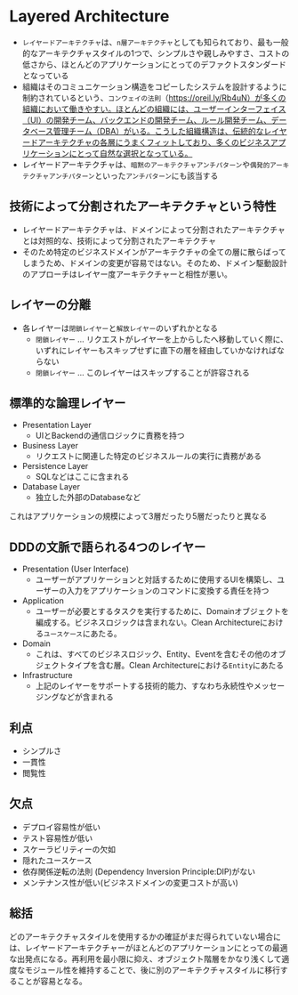 # Layered Architecture

- `レイヤードアーキテクチャ`は、`n層アーキテクチャ`としても知られており、最も一般的なアーキテクチャスタイルの1つで、シンプルさや親しみやすさ、コストの低さから、ほとんどのアプリケーションにとってのデファクトスタンダードとなっている
- 組織はそのコミュニケーション構造をコピーしたシステムを設計するように制約されているという、`コンウェイの法則`（https://oreil.ly/Rb4uN）が多くの組織において働きやすい。ほとんどの組織には、ユーザーインターフェイス（UI）の開発チーム、バックエンドの開発チーム、ルール開発チーム、データベース管理チーム（DBA）がいる。こうした組織構造は、伝統的なレイヤードアーキテクチャの各層にうまくフィットしており、多くのビジネスアプリケーションにとって自然な選択となっている。
- レイヤードアーキテクチャは、`暗黙のアーキテクチャアンチパターン`や`偶発的アーキテクチャアンチパターン`といった`アンチパターン`にも該当する


## 技術によって分割されたアーキテクチャという特性
- レイヤードアーキテクチャは、ドメインによって分割されたアーキテクチャとは対照的な、技術によって分割されたアーキテクチャ
- そのため特定のビジネスドメインがアーキテクチャの全ての層に散らばってしまうため、ドメインの変更が容易ではない。そのため、ドメイン駆動設計のアプローチはレイヤー度アーキテクチャーと相性が悪い。

## レイヤーの分離
- 各レイヤーは`閉鎖レイヤー`と`解放レイヤー`のいずれかとなる
  - `閉鎖レイヤー` ... リクエストがレイヤーを上からしたへ移動していく際に、いずれにレイヤーもスキップせずに直下の層を経由していかなければならない
  - `閉鎖レイヤー` ... このレイヤーはスキップすることが許容される

## 標準的な論理レイヤー
- Presentation Layer
  - UIとBackendの通信ロジックに責務を持つ
- Business Layer
  - リクエストに関連した特定のビジネスルールの実行に責務がある
- Persistence Layer
  - SQLなどはここに含まれる
- Database Layer
  - 独立した外部のDatabaseなど

これはアプリケーションの規模によって3層だったり5層だったりと異なる

## DDDの文脈で語られる4つのレイヤー
- Presentation (User Interface)
  - ユーザーがアプリケーションと対話するために使用するUIを構築し、ユーザーの入力をアプリケーションのコマンドに変換する責任を持つ
- Application
  - ユーザーが必要とするタスクを実行するために、Domainオブジェクトを編成する。ビジネスロジックは含まれない。Clean Architectureにおける`ユースケース`にあたる。
- Domain
  - これは、すべてのビジネスロジック、Entity、Eventを含むその他のオブジェクトタイプを含む層。Clean Architectureにおける`Entity`にあたる
- Infrastructure
  - 上記のレイヤーをサポートする技術的能力、すなわち永続性やメッセージングなどが含まれる

## 利点
- シンプルさ
- 一貫性
- 閲覧性

## 欠点
- デプロイ容易性が低い
- テスト容易性が低い
- スケーラビリティーの欠如
- 隠れたユースケース
- 依存関係逆転の法則 (Dependency Inversion Principle:DIP)がない
- メンテナンス性が低い(ビジネスドメインの変更コストが高い)

## 総括
どのアーキテクチャスタイルを使用するかの確証がまだ得られていない場合には、レイヤードアーキテクチャーがほとんどのアプリケーションにとっての最適な出発点になる。再利用を最小限に抑え、オブジェクト階層をかなり浅くして適度なモジュール性を維持することで、後に別のアーキテクチャスタイルに移行することが容易となる。
